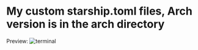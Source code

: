 # My custom starship.toml files, Arch version is in the arch directory

Preview:
![terminal](https://github.com/user-attachments/assets/13bd0355-aabe-4a9d-bfe7-7e6d7c57ba88)
